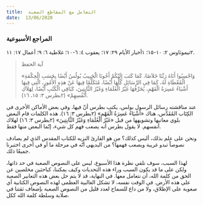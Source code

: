 ```yaml
---
title:  التعامل مع المقاطع الصعبة
date:  13/06/2020
---
```


### المراجع الأسبوعية
٢تيموثاوس ٢: ١٠-١٥؛ ١أخبار الأيام ٢٩: ١٧؛ يعقوب ٤: ٦-١٠؛ غلاطية ٦: ٩؛ أعمال ١٧: ١١.

> <p>آية الحفظ</p>
> «وَاحْسِبُوا أَنَاةَ رَبِّنَا خَلاَصًا، كَمَا كَتَبَ إِلَيْكُمْ أَخُونَا الْحَبِيبُ بُولُسُ أَيْضًا بِحَسَبِ الْحِكْمَةِ الْمُعْطَاةِ لَهُ، كَمَا فِي الرَّسَائِلِ كُلِّهَا أَيْضًا، مُتَكَلِّمًا فِيهَا عَنْ هذِهِ الأُمُورِ، الَّتِي فِيهَا أَشْيَاءُ عَسِرَةُ الْفَهْمِ، يُحَرِّفُهَا غَيْرُ الْعُلَمَاءِ وَغَيْرُ الثَّابِتِينَ، كَبَاقِي الْكُتُبِ أَيْضًا، لِهَلاَكِ أَنْفُسِهِمْ» (٢بطرس ٣: ١٥، ١٦).

عند مناقشته رسائل الرسول بولس، يكتب بطرس أنّ فيها، وفي بعض الأماكن الأخرى في الكِتَاب المُقَدَّس، هناك «أَشْيَاءُ عَسِرَةُ الْفَهْمِ» (٢بطرس ٣: ١٦). هذه الكلمات قام البعض بلوي معانيها وتشويهها من قبل «غَيْرُ الْعُلَمَاءِ وَغَيْرُ الثَّابِتِينَ» (٢بطرس ٣: ١٦) لهلاك أنفسهم. لا يقول بطرس أنه يصعب فهم كل شيء، إنّما البعض منها فقط.

ونحن على علم بذلك، أليس كذلك؟ من هو القارئ النزيه للكتاب المقدس الذي لم يصادف نصوصاً تبدو غريبة ويصعب فهمها؟ من البديهي أنّه في مرحلة ما أو في أخرى اختبرنا جميعًا ذلك.

لهذا السبب، سوف نلقي نظرة هذا الأسبوع، ليس على النصوص الصعبة في حد ذاتها، ولكن على ما قد يكون السبب وراء هذه التحديات وكيف يمكننا، كباحثين مخلصين عن الحق من كلمة الله، أن نتعامل معها. في النهاية، قد لا يتم حل بعض هذه التعابير الصعبة على هذه الأرض. في الوقت نفسه، لا تشكل الغالبية العظمى لهذه النصوص الكتابية أي صعوبة على الإطلاق، ولا من داع للسماح لعدد قليل من النصوص الصعبة بإضعاف ثقتنا في صلابة وسلطة كلمة الله ككل.
